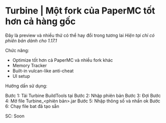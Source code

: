 # Turbine | Một fork của PaperMC tốt hơn cả hàng gốc

Đây là preview và nhiều thứ có thể hay đổi trong tương lai
*Hiện tại chỉ có phiên bản dành cho 1.17.1*

Chức năng:

  - Optimize tốt hơn cả PaperMC và nhiều fork khác
  - Memory Tracker
  - Built-in vulcan-like anti-cheat
  - UI setup
  
Hướng dấn sử dụng:

  Bước 1: Tải Turbine BuildTools tại
  Bước 2: Nhập phiên bản
  Bước 3: Đợi
  Bước 4: Mở file Turbine_<phiên bản>.jar
  Bước 5: Nhập thông số và nhấn ok
  Bước 6: Chạy file bat đã tạo sẵn
  
SC: Soon
